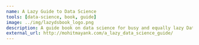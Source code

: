 ```yaml
---
name: A Lazy Guide to Data Science
tools: [data-science, book, guide]
image: ../img/lazydsbook_logo.png
description: A guide book on data science for busy and equally lazy Data Scientists 😄
external_url: http://mohitmayank.com/a_lazy_data_science_guide/
---
```

